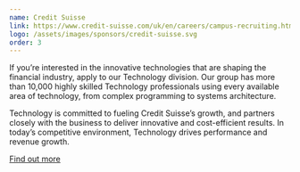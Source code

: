 ```yaml
---
name: Credit Suisse
link: https://www.credit-suisse.com/uk/en/careers/campus-recruiting.html
logo: /assets/images/sponsors/credit-suisse.svg
order: 3
---
```


If you’re interested in the innovative technologies that are shaping the financial industry, apply to our Technology division. Our group has more than 10,000 highly skilled Technology professionals using every available area of technology, from complex programming to systems architecture.

Technology is committed to fueling Credit Suisse’s growth, and partners closely with the business to deliver innovative and cost-efficient results. In today’s competitive environment, Technology drives performance and revenue growth.

[Find out more](https://www.credit-suisse.com/uk/en/careers/campus-recruiting/our-business/business-areas-emea/information-technology.html#a:Technology-Departments--)

